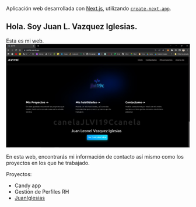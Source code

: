 Aplicación web desarrollada con [Next.js](https://nextjs.org/), utilizando [`create-next-app`](https://github.com/vercel/next.js/tree/canary/packages/create-next-app).

## Hola. Soy Juan L. Vazquez Iglesias.
Esta es mi web.
![Juan_Iglesias](/public/img_readme/iglesias.jpg)

En esta web, encontrarás mi información de contacto así mismo como los proyectos en los que he trabajado.

Proyectos:
- Candy app
- Gestión de Perfiles RH
- [JuanIglesias](https://jlvi19c.vercel.app/)